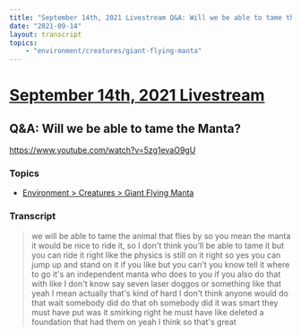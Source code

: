 ```yaml
---
title: "September 14th, 2021 Livestream Q&A: Will we be able to tame the Manta?"
date: "2021-09-14"
layout: transcript
topics:
    - "environment/creatures/giant-flying-manta"
---
```

# [September 14th, 2021 Livestream](../2021-09-14.md)
## Q&A: Will we be able to tame the Manta?
https://www.youtube.com/watch?v=5zg1evaO9gU

### Topics
* [Environment > Creatures > Giant Flying Manta](../topics/environment/creatures/giant-flying-manta.md)

### Transcript

> we will be able to tame the animal that flies by so you mean the manta it would be nice to ride it, so I don't think you'll be able to tame it but you can ride it right like the physics is still on it right so yes you can jump up and stand on it if you like but you can't you know tell it where to go it's an independent manta who does to you if you also do that with like I don't know say seven laser doggos or something like that yeah I mean actually that's kind of hard I don't think anyone would do that wait somebody did do that oh somebody did it was smart they must have put was it smirking right he must have like deleted a foundation that had them on yeah I think so that's great
